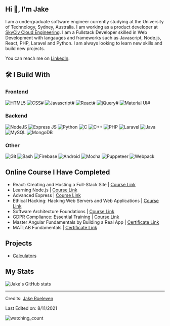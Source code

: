 ## Hi 👋, I'm Jake

I am a undergraduate software engineer currently studying at the University of Technology, Sydney, Australia. I am  working as a product developer at [SkyCiv Cloud Engineering](https://skyciv.com/). I am a Fullstack Developer skilled in Web Development with langauges and frameworks such as Javascript, Node.js, React, PHP, Laravel and Python. I am always looking to learn new skills and build new projects.

You can reach me on [LinkedIn](https://www.linkedin.com/in/jake-roeleven-70a861183/).

## 🛠 I Build With

### Frontend

![HTML5](https://img.shields.io/badge/HTML5-blue?&style=for-the-badge&logo=html5&logoColor=white)
![CSS#](https://img.shields.io/badge/CSS3-blue?&style=for-the-badge&logo=css3&logoColor=white)
![Javascript#](https://img.shields.io/badge/Javascript-blue?&style=for-the-badge&logo=javascript&logoColor=white)
![React#](https://img.shields.io/badge/React-blue?&style=for-the-badge&logo=react&logoColor=white)
![jQuery#](https://img.shields.io/badge/jQuery-blue?&style=for-the-badge&logo=jQuery&logoColor=white)
![Material UI#](https://img.shields.io/badge/Material_UI-blue?&style=for-the-badge&logo=materialui&logoColor=white)

### Backend

![NodeJS](https://img.shields.io/badge/Node_JS-blue?&style=for-the-badge&logo=nodedotjs&logoColor=white)
![Express JS](https://img.shields.io/badge/Express_JS-blue?&style=for-the-badge&logo=express&logoColor=white)
![Python](https://img.shields.io/badge/Python-blue?&style=for-the-badge&logo=python&logoColor=white)
![C](https://img.shields.io/badge/C-blue?&style=for-the-badge&logo=c&logoColor=white)
![C++](https://img.shields.io/badge/C++-blue?&style=for-the-badge&logo=cplusplus&logoColor=white)
![PHP](https://img.shields.io/badge/PHP-blue?&style=for-the-badge&logo=php&logoColor=white)
![Laravel](https://img.shields.io/badge/Laravel-blue?&style=for-the-badge&logo=laravel&logoColor=white)
![Java](https://img.shields.io/badge/Java-blue?&style=for-the-badge&logo=java&logoColor=white)
![MySQL](https://img.shields.io/badge/MySQL-blue?&style=for-the-badge&logo=mysql&logoColor=white&color=3280ad)
![MongoDB](https://img.shields.io/badge/Mongo_DB-blue?&style=for-the-badge&logo=mongodb&logoColor=white)

### Other

![Git](https://img.shields.io/badge/Git-blue?&style=for-the-badge&logo=git&logoColor=white&Color=c95410)
![Bash](https://img.shields.io/badge/Bash-blue?&style=for-the-badge&logo=gnubash&logoColor=white&Color=c95410)
![Firebase](https://img.shields.io/badge/Firebase-blue?&style=for-the-badge&logo=firebase&logoColor=white&Color=c95410)
![Android](https://img.shields.io/badge/Android-blue?&style=for-the-badge&logo=android&logoColor=white&Color=c95410)
![Mocha](https://img.shields.io/badge/Mocha-blue?&style=for-the-badge&logo=mocha&logoColor=white&Color=c95410)
![Puppeteer](https://img.shields.io/badge/Puppeteer-blue?&style=for-the-badge&logo=puppeteer&logoColor=white&Color=c95410)
![Webpack](https://img.shields.io/badge/Webpack-blue?&style=for-the-badge&logo=webpack&logoColor=white&Color=c95410)

## Online Course I Have Completed

- React: Creating and Hosting a Full-Stack Site | [Course Link](https://www.linkedin.com/learning/react-creating-and-hosting-a-full-stack-site/react-for-full-stack-solutions)
- Learning Node.js | [Course Link](https://www.linkedin.com/learning/learning-node-js-2/get-started-with-node-js)
- Advanced Express | [Course Link](https://www.linkedin.com/learning/advanced-express/tackle-any-project-with-express)
- Ethical Hacking: Hacking Web Servers and Web Applications | [Course Link](https://www.linkedin.com/learning/ethical-hacking-hacking-web-servers-and-web-applications/testing-to-make-sure-your-website-is-safe)
- Software Architecture Foundations | [Course Link](https://www.linkedin.com/learning/software-architecture-foundations)
- GDPR Compliance: Essential Training | [Course Link](https://www.linkedin.com/learning/gdpr-compliance-essential-training-14328961)
- Master Angular Fundamentals by Building a Real App | [Certificate Link](https://www.udemy.com/certificate/UC-8f13e674-3e25-4fab-ae40-2c7790278374/)
- MATLAB Fundamentals | [Certificate Link](https://matlabacademy.mathworks.com/progress/share/certificate.html?id=46c8e4f1-1628-4bbb-9d2d-cb95c3d48c95&)

## Projects

- [Calculators](https://www.free-calcs.com/)

## My Stats

![Jake's GitHub stats](https://github-readme-stats.vercel.app/api?username=JakeRoeleven&count_private=true&show_icons=true&hide=contribs,issues)

-----
Credits: [Jake Roeleven](https://github.com/JakeRoeleven)

Last Edited on: 8/11/2021

<p align="left"> 
  <img src="https://komarev.com/ghpvc/?username=JakeRoeleven&color=brightgreen" alt="watching_count" />
</p>


